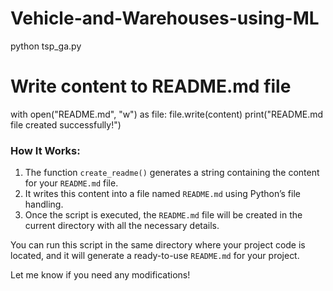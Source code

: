 # Vehicle-and-Warehouses-using-ML
python tsp_ga.py
# Write content to README.md file
with open("README.md", "w") as file:
    file.write(content)
print("README.md file created successfully!")

### How It Works:
1. The function `create_readme()` generates a string containing the content for your `README.md` file.
2. It writes this content into a file named `README.md` using Python’s file handling.
3. Once the script is executed, the `README.md` file will be created in the current directory with all the necessary details.

You can run this script in the same directory where your project code is located, and it will generate a ready-to-use `README.md` for your project.

Let me know if you need any modifications!

